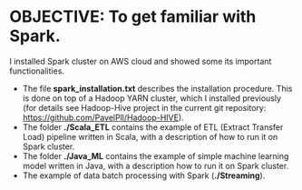 # OBJECTIVE: To get familiar with Spark.
I installed Spark cluster on AWS cloud and showed some its important functionalities. 
* The file **spark_installation.txt** describes the installation procedure. This is done on top of a Hadoop YARN cluster, which I installed previously (for details see Hadoop-Hive project in the current git repository: https://github.com/PavelPll/Hadoop-HIVE).  
* The folder **./Scala_ETL** contains the example of ETL (Extract Transfer Load) pipeline written in Scala, with a description of how to run it on Spark cluster.
* The folder **./Java_ML** contains the example of simple machine learning model written in Java, with a description how to run it on Spark cluster.
* The example of data batch processing with Spark (**./Streaming**).
